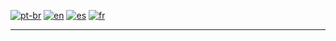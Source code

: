 
[![pt-br](https://img.shields.io/badge/portugu%C3%AAs-8A2BE2)](https://https://github.com/andlacerda)
[![en](https://img.shields.io/badge/english-05A8AA)](https://https://github.com/andlacerda)
[![es](https://img.shields.io/badge/espan%C3%B5l-DC602E)](https://https://github.com/andlacerda)
[![fr](https://img.shields.io/badge/fran%C3%A7ais-3F612D)](https://https://github.com/andlacerda)
<hr>
